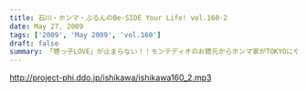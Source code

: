 ```yaml
---
title: 石川・ホンマ・ぶるんのBe-SIDE Your Life! vol.160-2
date: May 27, 2009
tags: ['2009', 'May 2009', 'vol.160']
draft: false
summary: 「甥っ子LOVE」が止まらない！！モンテディオのお膝元からホンマ家がTOKYOにやってきた！！家族旅行にもかかわらずコンビニ飯だそうですが・・・NAMAE
---
```


http://project-phi.ddo.jp/ishikawa/ishikawa160_2.mp3
